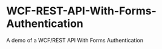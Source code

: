 WCF-REST-API-With-Forms-Authentication
======================================

A demo of a WCF/REST API With Forms Authentication